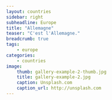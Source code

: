 ```yaml
---
layout: countries
sidebar: right
subheadline: Europe
title: "Allemagne"
teaser: "C'est l'Allemagne."
breadcrumb: true
tags:
    - europe
categories:
    - countries
image:
    thumb: gallery-example-2-thumb.jpg
    title: gallery-example-2.jpg
    caption: Unsplash.com
    caption_url: http://unsplash.com
---
```

